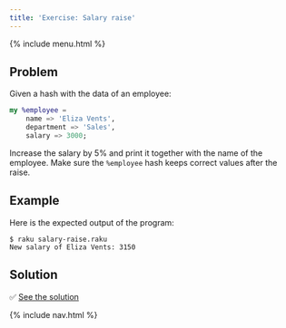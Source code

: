 ```yaml
---
title: 'Exercise: Salary raise'
---
```


{% include menu.html %}

## Problem

Given a hash with the data of an employee:

```raku
my %employee =
    name => 'Eliza Vents',
    department => 'Sales',
    salary => 3000;
```

Increase the salary by 5% and print it together with the name of the employee. Make sure the `%employee` hash keeps correct values after the raise.

## Example

Here is the expected output of the program:

```console
$ raku salary-raise.raku
New salary of Eliza Vents: 3150
```

## Solution

✅ [See the solution](solution)

{% include nav.html %}
